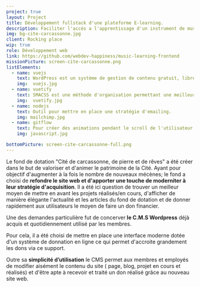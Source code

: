 ```yaml
---
project: true
layout: Project
title: Développement fullstack d'une plateforme E-learning.
description: Faciliter l'accès a l'apprentissage d'un instrument de musique.
img: bg-cite-carcassonne.jpg
client: Rocking place
wip: true
role: Développement web
link: https://github.com/webdev-happiness/music-learning-frontend
missionPicture: screen-cite-carcassonne.png
listElements:
  - name: vuejs
    text: WordPress est un système de gestion de contenu gratuit, libre et open-source. Ce logiciel écrit en PHP repose sur une base de données MySQL
    img:  vuejs.jpg
  - name: vuetify
    text: SMACSS est une méthode d'organisation permettant une meilleure organisation des feuilles de styles.
    img:  vuetify.jpg
  - name: nodejs
    text: Outil pour mettre en place une stratégie d'emailing.
    img: mailchimp.jpg
  - name: gitflow
    text: Pour créer des animations pendant le scroll de l'utilisateur, pour les popups...
    img: javascript.jpg

bottomPicture: screen-cite-carcassonne-full.png
---
```


Le fond de dotation "Cité de carcassonne, de pierre et de rêves" a été créer dans le but de valoriser et d'animer le patrimoine de la Cité. Ayant pour objectif d'augmenter à la fois le nombre de nouveaux mécènes; le fond a choisi de **refondre le site web et d'apporter une touche de moderniter à leur stratégie d'acquisition**. Il a été ici question de trouver un meilleur moyen de mettre en avant les projets réalisés/en cours, d'afficher de manière élégante l'actualité et les articles du fond de dotation et de donner rapidement aux utilisateurs le moyen de faire un don financier.

Une des demandes particulière fut de concerver **le C.M.S Wordpress** déjà acquis et quotidiennement utilisé par les membres.

Pour cela, il a été choisi de mettre en place une interface moderne dotée d'un système de donnation en ligne ce qui permet d'accroite grandement les dons via ce support.

Outre sa **simplicité d’utilisation** le CMS permet aux membres et employés de modifier aisément le contenu du site ( page, blog, projet en cours et réalisés) et d'être apte à recevoir et traité un don réalisé grâce au nouveau site web.
